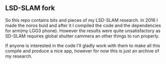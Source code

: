 ## LSD-SLAM fork

So this repo contains bits and pieces of my LSD-SLAM research.
In 2016 I made the noros buid and after it I compiled the code and the dependencies for arm(my LGG3 phone).
However the results were quite unsatisfactory as SD-SLAM requires global shutter cammera an other things to run properly.

If anyone is interested in the code I'll gladly work with them to make all this compile and produce a nice app, however for now this is just an archive of my research.


